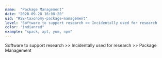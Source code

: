 ```yaml
---
name:  "Package Management"
date: "2020-09-28 16:08:20"
uid: "RSE-taxonomy-package-management"
level: "Software to support research >> Incidentally used for research >> Package Management"
color: "indianred"
example: "spack, apt, yum, npm" 
---
```


Software to support research >> Incidentally used for research >> Package Management